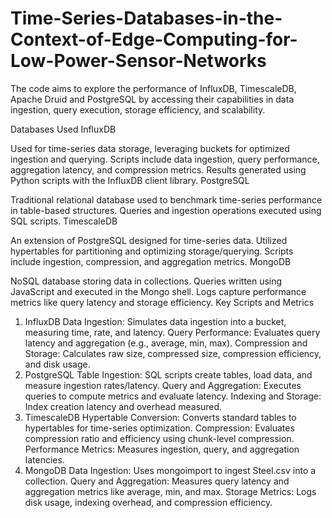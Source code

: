 # Time-Series-Databases-in-the-Context-of-Edge-Computing-for-Low-Power-Sensor-Networks
The code aims to explore the performance of InfluxDB, TimescaleDB, Apache Druid and PostgreSQL by accessing their capabilities in data ingestion, query execution, storage efficiency, and scalability. 



Databases Used
InfluxDB

Used for time-series data storage, leveraging buckets for optimized ingestion and querying.
Scripts include data ingestion, query performance, aggregation latency, and compression metrics.
Results generated using Python scripts with the InfluxDB client library.
PostgreSQL

Traditional relational database used to benchmark time-series performance in table-based structures.
Queries and ingestion operations executed using SQL scripts.
TimescaleDB

An extension of PostgreSQL designed for time-series data.
Utilized hypertables for partitioning and optimizing storage/querying.
Scripts include ingestion, compression, and aggregation metrics.
MongoDB

NoSQL database storing data in collections.
Queries written using JavaScript and executed in the Mongo shell.
Logs capture performance metrics like query latency and storage efficiency.
Key Scripts and Metrics
1. InfluxDB
Data Ingestion:
Simulates data ingestion into a bucket, measuring time, rate, and latency.
Query Performance:
Evaluates query latency and aggregation (e.g., average, min, max).
Compression and Storage:
Calculates raw size, compressed size, compression efficiency, and disk usage.
2. PostgreSQL
Table Ingestion:
SQL scripts create tables, load data, and measure ingestion rates/latency.
Query and Aggregation:
Executes queries to compute metrics and evaluate latency.
Indexing and Storage:
Index creation latency and overhead measured.
3. TimescaleDB
Hypertable Conversion:
Converts standard tables to hypertables for time-series optimization.
Compression:
Evaluates compression ratio and efficiency using chunk-level compression.
Performance Metrics:
Measures ingestion, query, and aggregation latencies.
4. MongoDB
Data Ingestion:
Uses mongoimport to ingest Steel.csv into a collection.
Query and Aggregation:
Measures query latency and aggregation metrics like average, min, and max.
Storage Metrics:
Logs disk usage, indexing overhead, and compression efficiency.



